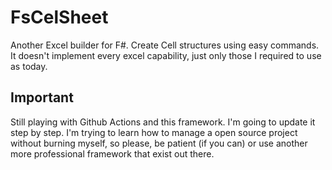 # FsCelSheet

Another Excel builder for F#. Create Cell structures using easy commands. It doesn't implement every excel capability, just only those I required to use as today.

## Important

Still playing with Github Actions and this framework. I'm going to update it step by step. I'm trying to learn how to manage a open source project without burning myself, so please, be patient (if you can) or use another more professional framework that exist out there.
